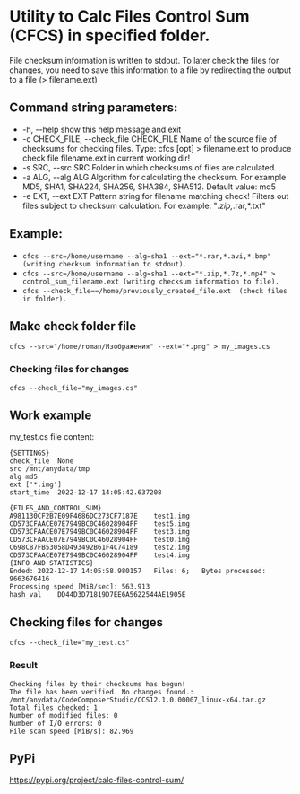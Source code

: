 # Utility to Calc Files Control Sum (CFCS) in specified folder.

File checksum information is written to stdout.
To later check the files for changes, you need to save this information 
to a file by redirecting the output to a file (> filename.ext)

## Command string parameters:
  - -h, --help            show this help message and exit
  - -c CHECK_FILE, --check_file CHECK_FILE
                        Name of the source file of checksums for checking
                        files. Type: cfcs [opt] > filename.ext to produce
                        check file filename.ext in current working dir!
  - -s SRC, --src SRC     Folder in which checksums of files are calculated.
  - -a ALG, --alg ALG     Algorithm for calculating the checksum. For example
                        MD5, SHA1, SHA224, SHA256, SHA384, SHA512. Default
                        value: md5
  - -e EXT, --ext EXT     Pattern string for filename matching check! Filters
                        out files subject to checksum calculation. For
                        example: "*.zip,*.rar,*.txt"
  
## Example: 
- ```cfcs --src=/home/username --alg=sha1 --ext="*.rar,*.avi,*.bmp" (writing checksum information to stdout).```
- ```cfcs --src=/home/username --alg=sha1 --ext="*.zip,*.7z,*.mp4" > control_sum_filename.ext (writing checksum information to file).```
- ```cfcs --check_file==/home/previously_created_file.ext  (check files in folder).```

## Make check folder file
    cfcs --src="/home/roman/Изображения" --ext="*.png" > my_images.cs
### Checking files for changes
    cfcs --check_file="my_images.cs"
## Work example
my_test.cs file content:
```
{SETTINGS}
check_file	None
src	/mnt/anydata/tmp
alg	md5
ext	['*.img']
start_time	2022-12-17 14:05:42.637208

{FILES_AND_CONTROL_SUM}
A981130CF2B7E09F4686DC273CF7187E	test1.img
CD573CFAACE07E7949BC0C46028904FF	test5.img
CD573CFAACE07E7949BC0C46028904FF	test3.img
CD573CFAACE07E7949BC0C46028904FF	test0.img
C698C87FB53058D493492B61F4C74189	test2.img
CD573CFAACE07E7949BC0C46028904FF	test4.img
{INFO AND STATISTICS}
Ended: 2022-12-17 14:05:58.980157	Files: 6;	Bytes processed: 9663676416
Processing speed [MiB/sec]: 563.913
hash_val	DD44D3D71819D7EE6A5622544AE1905E
```

## Checking files for changes
    cfcs --check_file="my_test.cs"

### Result
```
Checking files by their checksums has begun!
The file has been verified. No changes found.: /mnt/anydata/CodeComposerStudio/CCS12.1.0.00007_linux-x64.tar.gz
Total files checked: 1
Number of modified files: 0
Number of I/O errors: 0
File scan speed [MiB/s]: 82.969
```
## PyPi
https://pypi.org/project/calc-files-control-sum/

